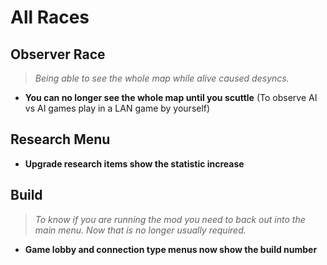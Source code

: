 # All Races

## Observer Race
> *Being able to see the whole map while alive caused desyncs.*
* **You can no longer see the whole map until you scuttle** (To observe AI vs AI games play in a LAN game by yourself)

## Research Menu
* **Upgrade research items show the statistic increase**

## Build
> *To know if you are running the mod you need to back out into the main menu. Now that is no longer usually required.*
* **Game lobby and connection type menus now show the build number**

